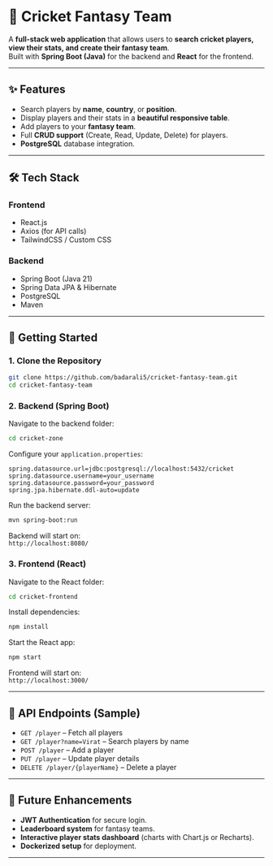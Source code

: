 
# 🏏 Cricket Fantasy Team

A **full-stack web application** that allows users to **search cricket players, view their stats, and create their fantasy team**.  
Built with **Spring Boot (Java)** for the backend and **React** for the frontend.

---

## ✨ Features

- Search players by **name**, **country**, or **position**.
- Display players and their stats in a **beautiful responsive table**.
- Add players to your **fantasy team**.
- Full **CRUD support** (Create, Read, Update, Delete) for players.
- **PostgreSQL** database integration.

---

## 🛠️ Tech Stack

### **Frontend**
- React.js
- Axios (for API calls)
- TailwindCSS / Custom CSS

### **Backend**
- Spring Boot (Java 21)
- Spring Data JPA & Hibernate
- PostgreSQL
- Maven

---

## 🚀 Getting Started

### **1. Clone the Repository**
```bash
git clone https://github.com/badarali5/cricket-fantasy-team.git
cd cricket-fantasy-team
```

### **2. Backend (Spring Boot)**

Navigate to the backend folder:
```bash
cd cricket-zone
```

Configure your `application.properties`:
```properties
spring.datasource.url=jdbc:postgresql://localhost:5432/cricket
spring.datasource.username=your_username
spring.datasource.password=your_password
spring.jpa.hibernate.ddl-auto=update
```

Run the backend server:
```bash
mvn spring-boot:run
```

Backend will start on:  
`http://localhost:8080/`

### **3. Frontend (React)**

Navigate to the React folder:
```bash
cd cricket-frontend
```

Install dependencies:
```bash
npm install
```

Start the React app:
```bash
npm start
```

Frontend will start on:  
`http://localhost:3000/`

---

## 🔗 API Endpoints (Sample)
- `GET /player` – Fetch all players  
- `GET /player?name=Virat` – Search players by name  
- `POST /player` – Add a player  
- `PUT /player` – Update player details  
- `DELETE /player/{playerName}` – Delete a player  

---

## 🔮 Future Enhancements
- **JWT Authentication** for secure login.  
- **Leaderboard system** for fantasy teams.  
- **Interactive player stats dashboard** (charts with Chart.js or Recharts).  
- **Dockerized setup** for deployment.  

---
